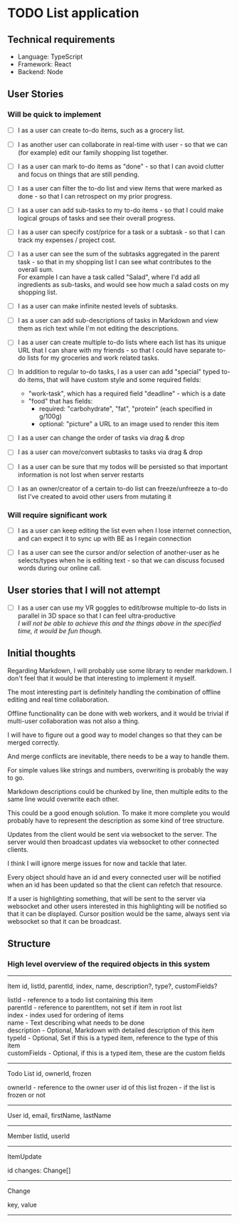 # TODO List application

## Technical requirements
- Language: TypeScript
- Framework: React
- Backend: Node

## User Stories

### Will be quick to implement
- [ ] I as a user can create to-do items, such as a grocery list.
- [ ] I as another user can collaborate in real-time with user - so that we can (for example) edit our family shopping list together.
- [ ] I as a user can mark to-do items as "done" - so that I can avoid clutter and focus on things that are still pending.
- [ ] I as a user can filter the to-do list and view items that were marked as done - so that I can retrospect on my prior progress.
- [ ] I as a user can add sub-tasks to my to-do items - so that I could make logical groups of tasks and see their overall progress.
- [ ] I as a user can specify cost/price for a task or a subtask - so that I can track my expenses / project cost.
- [ ] I as a user can see the sum of the subtasks aggregated in the parent task - so that in my shopping list I can see what contributes to the overall sum.  
For example I can have a task called "Salad", where I'd add all ingredients as sub-tasks, and would see how much a salad costs on my shopping list.
- [ ] I as a user can make infinite nested levels of subtasks.
- [ ] I as a user can add sub-descriptions of tasks in Markdown and view them as rich text while I'm not editing the descriptions.
- [ ] I as a user can create multiple to-do lists where each list has its unique URL that I can share with my friends - so that I could have separate to-do lists for my groceries and work related tasks.
- [ ] In addition to regular to-do tasks, I as a user can add "special" typed to-do items, that will have custom style and some required fields:  
  - "work-task", which has a required field "deadline" - which is a date
  - "food" that has fields:
    - required: "carbohydrate", "fat", "protein" (each specified in g/100g)
    - optional: "picture" a URL to an image used to render this item

- [ ] I as a user can change the order of tasks via drag & drop
- [ ] I as a user can move/convert subtasks to tasks via drag & drop
- [ ] I as a user can be sure that my todos will be persisted so that important information is not lost when server restarts
- [ ] I as an owner/creator of a certain to-do list can freeze/unfreeze a to-do list I've created to avoid other users from mutating it

### Will require significant work
- [ ] I as a user can keep editing the list even when I lose internet connection, and can expect it to sync up with BE as I regain connection
- [ ] I as a user can see the cursor and/or selection of another-user as he selects/types when he is editing text - so that we can discuss focused words during our online call.


## User stories that I will not attempt

- [ ] I as a user can use my VR goggles to edit/browse multiple to-do lists in parallel in 3D space so that I can feel ultra-productive  
*I will not be able to achieve this and the things above in the specified time, it would be fun though.*

## Initial thoughts

Regarding Markdown, I will probably use some library to render markdown. I don't feel that it would be that interesting to implement it myself.

The most interesting part is definitely handling the combination of offline editing and real time collaboration.

Offline functionality can be done with web workers, and it would be trivial if multi-user collaboration was not also a thing.

I will have to figure out a good way to model changes so that they can be merged correctly.

And merge conflicts are inevitable, there needs to be a way to handle them.

For simple values like strings and numbers, overwriting is probably the way to go.

Markdown descriptions could be chunked by line, then multiple edits to the same line would overwrite each other.

This could be a good enough solution. To make it more complete you would probably have to represent the description as some kind of tree structure.

Updates from the client would be sent via websocket to the server. The server would then broadcast updates via websocket to other connected clients.

I think I will ignore merge issues for now and tackle that later.

Every object should have an id and every connected user will be notified when an id has been updated so that the client can refetch that resource.

If a user is highlighting something, that will be sent to the server via websocket and other users interested in this highlighting will be notified so that it can be displayed.
Cursor position would be the same, always sent via websocket so that it can be broadcast.

## Structure

### High level overview of the required objects in this system

--- 

Item
id, listId, parentId, index, name, description?, type?, customFields?

listId - reference to a todo list containing this item  
parentId - reference to parentItem, not set if item in root list  
index - index used for ordering of items  
name - Text describing what needs to be done  
description - Optional, Markdown with detailed description of this item  
typeId - Optional, Set if this is a typed item, reference to the type of this item  
customFields - Optional, if this is a typed item, these are the custom fields  

---

Todo List
id, ownerId, frozen

ownerId - reference to the owner user id of this list
frozen - if the list is frozen or not

---

User
id, email, firstName, lastName

---

Member
listId, userId

---

ItemUpdate

id
changes: Change[]

---

Change

key, value

---